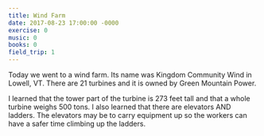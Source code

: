 ```yaml
---
title: Wind Farm
date: 2017-08-23 17:00:00 -0000
exercise: 0
music: 0
books: 0
field_trip: 1
---
```

Today we went to a wind farm. Its name was Kingdom Community Wind in Lowell, VT. There are 21 turbines and it is owned by Green Mountain Power.

I learned that the tower part of the turbine is 273 feet tall and that a whole turbine weighs 500 tons. I also learned that there are elevators AND ladders. The elevators may be to carry equipment up so the workers can have a safer time climbing up the ladders. 
